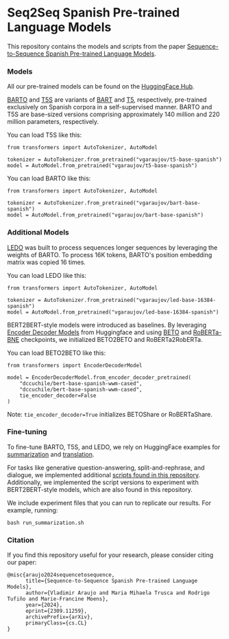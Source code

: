 # Seq2Seq Spanish Pre-trained Language Models
This repository contains the models and scripts from the paper [Sequence-to-Sequence Spanish Pre-trained Language Models](https://arxiv.org/abs/2309.11259).

### Models
All our pre-trained models can be found on the [HuggingFace Hub](https://huggingface.co/collections/vgaraujov/sequence-to-sequence-spanish-plms-65f87d42c1823e23cf863b34).

[BARTO](https://huggingface.co/vgaraujov/bart-base-spanish) and [T5S](https://huggingface.co/vgaraujov/t5-base-spanish) are variants of [BART](https://arxiv.org/abs/1910.13461) and [T5](https://arxiv.org/abs/1910.10683), respectively, pre-trained exclusively on Spanish corpora in a self-supervised manner. BARTO and T5S are base-sized versions comprising approximately 140 million and 220 million parameters, respectively.

You can load T5S like this:
```
from transformers import AutoTokenizer, AutoModel

tokenizer = AutoTokenizer.from_pretrained("vgaraujov/t5-base-spanish")
model = AutoModel.from_pretrained("vgaraujov/t5-base-spanish")
```
You can load BARTO like this:
```
from transformers import AutoTokenizer, AutoModel

tokenizer = AutoTokenizer.from_pretrained("vgaraujov/bart-base-spanish")
model = AutoModel.from_pretrained("vgaraujov/bart-base-spanish")
```

### Additional Models
[LEDO](https://huggingface.co/vgaraujov/led-base-16384-spanish) was built to process sequences longer sequences by leveraging the weights of BARTO. To process 16K tokens, BARTO's position embedding matrix was copied 16 times.

You can load LEDO like this:
```
from transformers import AutoTokenizer, AutoModel

tokenizer = AutoTokenizer.from_pretrained("vgaraujov/led-base-16384-spanish")
model = AutoModel.from_pretrained("vgaraujov/led-base-16384-spanish")
```

BERT2BERT-style models were introduced as baselines. By leveraging [Encoder Decoder Models](https://huggingface.co/docs/transformers/en/model_doc/encoder-decoder) from Huggingface and using [BETO](https://huggingface.co/dccuchile/bert-base-spanish-wwm-cased) and [RoBERTa-BNE](https://huggingface.co/PlanTL-GOB-ES/roberta-base-bne) checkpoints, we initialized BETO2BETO and RoBERTa2RobERTa.

You can load BETO2BETO like this:
```
from transformers import EncoderDecoderModel

model = EncoderDecoderModel.from_encoder_decoder_pretrained(
    "dccuchile/bert-base-spanish-wwm-cased",
    "dccuchile/bert-base-spanish-wwm-cased",
    tie_encoder_decoder=False
)
```
Note: `tie_encoder_decoder=True` initializes BETOShare or RoBERTaShare.

### Fine-tuning
To fine-tune BARTO, T5S, and LEDO, we rely on HuggingFace examples for [summarization](https://github.com/huggingface/transformers/tree/main/examples/pytorch/summarization) and [translation](https://github.com/huggingface/transformers/tree/main/examples/pytorch/translation).

For tasks like generative question-answering, split-and-rephrase, and dialogue, we implemented additional [scripts found in this repository](https://github.com/vgaraujov/Seq2Seq-Spanish-PLMs/tree/main/scripts).
Additionally, we implemented the script versions to experiment with BERT2BERT-style models, which are also found in this repository.

We include experiment files that you can run to replicate our results. For example, running:
```
bash run_summarization.sh
```

### Citation

If you find this repository useful for your research, please consider citing our paper: 
```
@misc{araujo2024sequencetosequence,
      title={Sequence-to-Sequence Spanish Pre-trained Language Models}, 
      author={Vladimir Araujo and Maria Mihaela Trusca and Rodrigo Tufiño and Marie-Francine Moens},
      year={2024},
      eprint={2309.11259},
      archivePrefix={arXiv},
      primaryClass={cs.CL}
}
```
